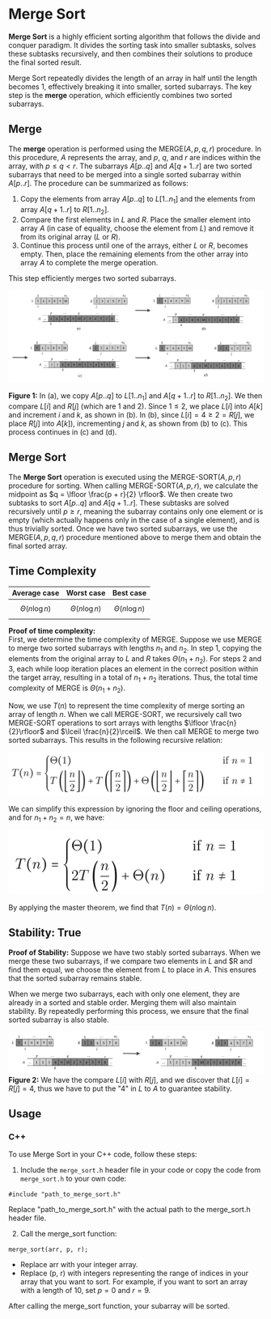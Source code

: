 # Merge Sort

**Merge Sort** is a highly efficient sorting algorithm that follows the divide and conquer paradigm. It divides the sorting task into smaller subtasks, solves these subtasks recursively, and then combines their solutions to produce the final sorted result.

Merge Sort repeatedly divides the length of an array in half until the length becomes 1, effectively breaking it into smaller, sorted subarrays. The key step is the **merge** operation, which efficiently combines two sorted subarrays.

## Merge
The **merge** operation is performed using the MERGE($A, p, q, r$) procedure. In this procedure, $A$ represents the array, and $p$, $q$, and $r$ are indices within the array, with $p \leq q < r$. The subarrays $A[p..q]$ and $A[q+1..r]$ are two sorted subarrays that need to be merged into a single sorted subarray within $A[p..r]$. The procedure can be summarized as follows:

1. Copy the elements from array $A[p..q]$ to $L[1..n_1]$ and the elements from array $A[q+1..r]$ to $R[1..n_2]$.
2. Compare the first elements in $L$ and $R$. Place the smaller element into array $A$ (in case of equality, choose the element from $L$) and remove it from its original array ($L$ or $R$).
3. Continue this process until one of the arrays, either $L$ or $R$, becomes empty. Then, place the remaining elements from the other array into array $A$ to complete the merge operation.

This step efficiently merges two sorted subarrays.

![Figure 1](https://github.com/mjyang0902/Data-Structure/blob/main/sort/figures/merge_sort_merge.png)

**Figure 1:** In (a), we copy $A[p..q]$ to $L[1..n_1]$ and $A[q+1..r]$ to $R[1..n_2]$. We then compare $L[i]$ and $R[j]$ (which are 1 and 2). Since $1 \leq 2$, we place $L[i]$ into $A[k]$ and increment $i$ and $k$, as shown in (b). In (b), since $L[i]=4 \geq 2=R[j]$, we place $R[j]$ into $A[k]$), incrementing $j$ and $k$, as shown from (b) to (c). This process continues in (c) and (d).

## Merge Sort
The **Merge Sort** operation is executed using the MERGE-SORT($A, p, r$) procedure for sorting. When calling MERGE-SORT($A, p, r$), we calculate the midpoint as $q = \lfloor \frac{p + r}{2} \rfloor$. We then create two subtasks to sort $A[p..q]$ and $A[q+1..r]$. These subtasks are solved recursively until $p \geq r$, meaning the subarray contains only one element or is empty (which actually happens only in the case of a single element), and is thus trivially sorted. Once we have two sorted subarrays, we use the MERGE($A, p, q, r$) procedure mentioned above to merge them and obtain the final sorted array.

## Time Complexity
| Average case | Worst case | Best case |
|:------------:|:----------:|:---------:|
| $$\Theta(n\log n)$$ | $$\Theta(n\log n)$$ | $$\Theta(n\log n)$$ |

**Proof of time complexity:**  
  First, we determine the time complexity of MERGE. Suppose we use MERGE to merge two sorted subarrays with lengths $n_1$ and $n_2$. In step 1, copying the elements from the original array to $L$ and $R$ takes $\Theta(n_1 + n_2)$. For steps 2 and 3, each while loop iteration places an element in the correct position within the target array, resulting in a total of $n_1 + n_2$ iterations. Thus, the total time complexity of MERGE is $\Theta(n_1 + n_2)$.
  
  Now, we use $T(n)$ to represent the time complexity of merge sorting an array of length $n$. When we call MERGE-SORT, we recursively call two MERGE-SORT operations to sort arrays with lengths $\lfloor \frac{n}{2}\rfloor$ and $\lceil \frac{n}{2}\rceil$. We then call MERGE to merge two sorted subarrays. This results in the following recursive relation:

![Equation 1](https://github.com/mjyang0902/Data-Structure/blob/main/sort/figures/merge_sort_eq1.png)
  
We can simplify this expression by ignoring the floor and ceiling operations, and for $n_1 + n_2 = n$, we have:

 ![Equation 2](https://github.com/mjyang0902/Data-Structure/blob/main/sort/figures/merge_sort_eq2.png)

By applying the master theorem, we find that $T(n) = \Theta(n\log n)$.

## Stability: True
**Proof of Stability:** 
Suppose we have two stably sorted subarrays. When we merge these two subarrays, if we compare two elements in $L$ and $R and find them equal, we choose the element from $L$ to place in $A$. This ensures that the sorted subarray remains stable. 

When we merge two subarrays, each with only one element, they are already in a sorted and stable order. Merging them will also maintain stability. By repeatedly performing this process, we ensure that the final sorted subarray is also stable.

![Figure 2](https://github.com/mjyang0902/Data-Structure/blob/main/sort/figures/merge_sort_stable.png)
**Figure 2:** We have the compare $L[i]$ with $R[j]$, and we discover that $L[i]=R[j]=4$, thus we have to put the "4" in $L$ to $A$ to guarantee stability.

## Usage

### C++

To use Merge Sort in your C++ code, follow these steps:

1. Include the `merge_sort.h` header file in your code or copy the code from `merge_sort.h` to your own code:
```
#include "path_to_merge_sort.h"
```
Replace "path_to_merge_sort.h" with the actual path to the merge_sort.h header file.

2. Call the merge_sort function:
```
merge_sort(arr, p, r);
```
- Replace arr with your integer array.
- Replace (p, r) with integers representing the range of indices in your array that you want to sort. For example, if you want to sort an array with a length of $10$, set $p = 0$ and $r = 9$.

After calling the merge_sort function, your subarray will be sorted.
